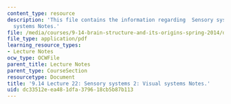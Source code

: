 ```yaml
---
content_type: resource
description: 'This file contains the information regarding  Sensory systems 2: Visual
  systems Notes.'
file: /media/courses/9-14-brain-structure-and-its-origins-spring-2014/dc33512eea481dfa379618cb5b87b113_MIT9_14S14_Lecture22.pdf
file_type: application/pdf
learning_resource_types:
- Lecture Notes
ocw_type: OCWFile
parent_title: Lecture Notes
parent_type: CourseSection
resourcetype: Document
title: '9.14 Lecture 22: Sensory systems 2: Visual systems Notes.'
uid: dc33512e-ea48-1dfa-3796-18cb5b87b113
---
```

